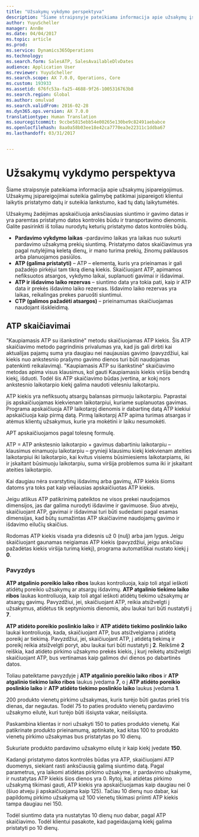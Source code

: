 ```yaml
---
title: "Užsakymų vykdymo perspektyva"
description: "Šiame straipsnyje pateikiama informacija apie užsakymų įsipareigojimus. Užsakymų įsipareigojimai suteikia galimybę patikimai įsipareigoti klientui laikytis pristatymo datų ir suteikia lankstumo, kad tų datų laikytumėtės."
author: YuyuScheller
manager: AnnBe
ms.date: 04/04/2017
ms.topic: article
ms.prod: 
ms.service: Dynamics365Operations
ms.technology: 
ms.search.form: SalesATP, SalesAvailableDlvDates
audience: Application User
ms.reviewer: YuyuScheller
ms.search.scope: AX 7.0.0, Operations, Core
ms.custom: 193933
ms.assetid: 676fc53a-fa25-4688-9f26-1005316763b8
ms.search.region: Global
ms.author: omulvad
ms.search.validFrom: 2016-02-28
ms.dyn365.ops.version: AX 7.0.0
translationtype: Human Translation
ms.sourcegitcommit: 9ccbe5815ebb54e00265e130be9c82491aebabce
ms.openlocfilehash: 8aa0a58b03ee18e42ca7770ea3e22311c1ddba67
ms.lasthandoff: 03/31/2017


---
```


# <a name="order-promising"></a>Užsakymų vykdymo perspektyva

Šiame straipsnyje pateikiama informacija apie užsakymų įsipareigojimus. Užsakymų įsipareigojimai suteikia galimybę patikimai įsipareigoti klientui laikytis pristatymo datų ir suteikia lankstumo, kad tų datų laikytumėtės.

Užsakymų žadėjimas apskaičiuoja anksčiausias siuntimo ir gavimo datas ir yra paremtas pristatymo datos kontrolės būdu ir transportavimo dienomis. Galite pasirinkti iš toliau nurodytų keturių pristatymo datos kontrolės būdų.

-   **Pardavimo vykdymo laikas** -pardavimo laikas yra laikas nuo sukurti pardavimo užsakymą prekių siuntimą. Pristatymo datos skaičiavimus yra pagal nutylėjimą keletą dienų, ir mano turima prekių, žinomų paklausos arba planuojamos pasiūlos.
-   **ATP (galima pristatyti)** – ATP – elementą, kuris yra prieinamas ir gali pažadėjo pirkėjui tam tikrą dieną kiekis. Skaičiuojant ATP, apimamos nefiksuotos atsargos, vykdymo laikai, suplanuoti gavimai ir išdavimai.
-   **ATP ir išdavimo laiko rezervas** – siuntimo data yra tokia pati, kaip ir ATP data ir prekės išdavimo laiko rezervas. Išdavimo laiko rezervas yra laikas, reikalingas prekes paruošti siuntimui.
-   **CTP (galimos pažadėti atsargos)** – prieinamumas skaičiuojamas naudojant išskleidimą.

## <a name="atp-calculations"></a>ATP skaičiavimai
"Kaupiamasis ATP su išankstinė" metodu skaičiuojamas ATP kiekis. Šis ATP skaičiavimo metodo pagrindinis privalumas yra, kad jis gali dirbti kai aktualijas pajamų suma yra daugiau nei naujausias gavimo (pavyzdžiui, kai kiekis nuo ankstesnio prašymo gavimo dienos turi būti naudojamas patenkinti reikalavimą). "Kaupiamasis ATP su išankstinė" skaičiavimo metodas apima visus klausimus, kol gauti Kaupiamasis kiekis viršija bendrą kiekį, išduoti. Todėl šis ATP skaičiavimo būdas įvertina, ar kokį nors ankstesnio laikotarpio kiekį galima naudoti vėlesniu laikotarpiu.  

ATP kiekis yra nefiksuotų atsargų balansas pirmuoju laikotarpiu. Paprastai jis apskaičiuojamas kiekvienam laikotarpiui, kuriame suplanuotas gavimas. Programa apskaičiuoja ATP laikotarpį dienomis ir dabartinę datą ATP kiekiui apskaičiuoja kaip pirmą datą. Pirmą laikotarpį ATP apima turimas atsargas ir atėmus klientų užsakymus, kurie yra mokėtini ir laiku nesumokėti.  

APT apskaičiuojamos pagal tolesnę formulę.  

ATP = ATP ankstesnio laikotarpio + gavimus dabartiniu laikotarpiu – klausimus einamuoju laikotarpiu – grynieji klausimu kiekį kiekvienam ateities laikotarpiui iki laikotarpio, kai kvitus visiems būsimiesiems laikotarpiams, iki ir įskaitant būsimuoju laikotarpiu, suma viršija problemos suma iki ir įskaitant ateities laikotarpio.  

Kai daugiau nėra svarstytinų išdavimų arba gavimų, ATP kiekis šioms datoms yra toks pat kaip vėliausias apskaičiuotas ATP kiekis.  

Jeigu atlikus ATP patikrinimą pateiktos ne visos prekei naudojamos dimensijos, jas dar galima nurodyti išdavime ir gavimuose. Šiuo atveju, skaičiuojant ATP, gavimai ir išdavimai turi būti sudedami pagal esamas dimensijas, kad būtų sumažintas ATP skaičiavime naudojamų gavimo ir išdavimo eilučių skaičius.  

Rodomas ATP kiekis visada yra didesnis už 0 (nulį) arba jam lygus. Jeigu skaičiuojant gaunamas neigiamas ATP kiekis (pavyzdžiui, jeigu anksčiau pažadėtas kiekis viršija turimą kiekį), programa automatiškai nustato kiekį į **0**.

### <a name="example"></a>Pavyzdys

**ATP atgalinio poreikio laiko ribos** laukas kontroliuoja, kaip toli atgal ieškoti atidėtų poreikio užsakymų ar atsargų išdavimų. **ATP atgalinio tiekimo laiko ribos** laukas kontroliuoja, kaip toli atgal ieškoti atidėtų tiekimo užsakymų ar atsargų gavimų. Pavyzdžiui, jei, skaičiuojant ATP, reikia atsižvelgti į užsakymus, atidėtus tik septyniomis dienomis, abu laukai turi būti nustatyti į **7**.  

**ATP atidėto poreikio poslinkio laiko** ir **ATP atidėto tiekimo poslinkio laiko** laukai kontroliuoja, kada, skaičiuojant ATP, bus atsižvelgiama į atidėtą poreikį ar tiekimą. Pavyzdžiui, jei, skaičiuojant ATP, į atidėtą tiekimą ir poreikį reikia atsižvelgti poryt, abu laukai turi būti nustatyti į **2**. Reikšmė **2** reiškia, kad atidėto pirkimo užsakymo prekės kiekis, į kurį reikėtų atsižvelgti skaičiuojant ATP, bus vertinamas kaip galimos dvi dienos po dabartinės datos.  

Toliau pateiktame pavyzdyje į **ATP atgalinio poreikio laiko ribos** ir **ATP atgalinio tiekimo laiko ribos** laukus įvedama **7**, o į **ATP atidėto poreikio poslinkio laiko** ir **ATP atidėto tiekimo poslinkio laiko** laukus įvedama **1**.  

200 produkto vienetų pirkimo užsakymas, kuris turėjo būti gautas prieš tris dienas, dar negautas. Todėl 75 to paties produkto vienetų pardavimo užsakymo eilutė, kuri turėjo būti išsiųsta vakar, neišsiųsta.  

Paskambina klientas ir nori užsakyti 150 to paties produkto vienetų. Kai patikrinate produkto prieinamumą, aptinkate, kad kitas 100 to produkto vienetų pirkimo užsakymas bus pristatytas po 10 dienų.  

Sukuriate produkto pardavimo užsakymo eilutę ir kaip kiekį įvedate **150**.  

Kadangi pristatymo datos kontrolės būdas yra ATP, skaičiuojami ATP duomenys, siekiant rasti anksčiausią galimą siuntimo datą. Pagal parametrus, yra laikomi atidėtas pirkimo užsakyme, ir pardavimo užsakyme, ir nustatytas ATP kiekis šios dienos yra 0. Rytoj, kai atidėtas pirkimo užsakymą tikimasi gauti, ATP kiekis yra apskaičiuojamas kaip daugiau nei 0 (šiuo atveju ji apskaičiuojama kaip 125). Tačiau 10 dienų nuo dabar, kai papildomų pirkimo užsakymą už 100 vienetų tikimasi priimti ATP kiekis tampa daugiau nei 150.  

Todėl siuntimo data yra nustatytas 10 dienų nuo dabar, pagal ATP skaičiavimo. Todėl klientui pasakote, kad pageidaujamą kiekį galima pristatyti po 10 dienų.


